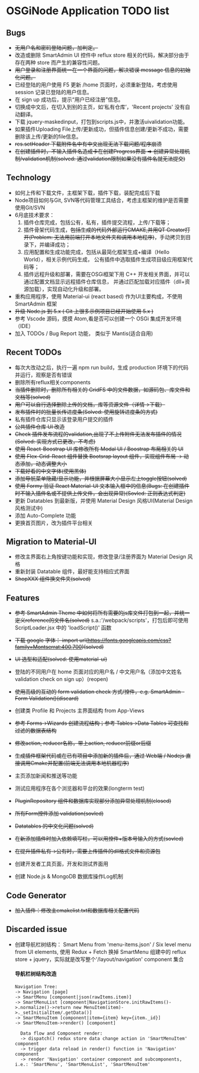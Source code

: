 # OSGiNode Application TODO list

## Bugs
- ~~无用户名和密码登陆问题，加判定。~~
- 改造或删除 SmartAdmin UI 控件中 reflux store 相关的代码，解决部分由于存在两种 store 而产生的兼容性问题。
- ~~用户登录和注册界面统一在一个界面的问题，解决错误 message 信息的初始化问题。~~
- 已经登陆的用户使用 F5 更新 /home 页面时，必须重新登陆，考虑使用 session 记录已登陆的用户信息。
- 在 sign up 成功后，提示“用户已经注册”信息。
- 切换成中文后，在切入到别的主页，如‘私有仓库’，'Recent projects' 没有自动翻译。
- 下载 jquery-maskedinput，打包到scripts.js中，并激活uivalidation功能。
- 如果插件Uploading File上传/更新成功，但插件信息创建/更新不成功，需要删除该上传/更新的file信息。
- ~~res.setHeader 下载附件名中有中文出现无法下载问题/程序崩溃~~
- ~~在创建插件时，不输入插件名造成卡在创建Progress界面 => 创建异常处理机制/validation机制(solved: 通过validation限制如果没有插件名就无法提交)~~





## Technology
- 如何上传和下载文件，主框架下载，插件下载，装配完成后下载
- Node项目如何与Git, SVN等代码管理工具结合，考虑主框架的维护是否需要使用Git/SVN
- 6月底技术要求：
  1. 插件仓库完成，包括公有，私有，插件提交流程，上传/下载等；
  2. 插件骨架代码生成，~~包括生成的代码外部运行CMAKE,并用QT Creator打开(Problem: 无法用前端打开本地文件夹和调用本地程序)~~，手动拷贝到目录下，并编译成功；
  3. 应用配置和生成功能完成，包括从最简化框架生成+编译（Hello World），相关示例代码生成，
     公有插件中选取插件生成项目级应用框架代码等；
  4. 插件远程升级和部署，需要在OSGi框架下用 C++ 开发相关界面，并可以通过配置文档显示远程插件仓库信息，
     并通过匹配加载对应插件（dll+资源加载），实现自动化升级和部署。
- 重构应用程序，使用 Material-ui (react based) 作为UI主要构成，不使用 SmartAdmin 框架
- ~~升级 Node.js 到 5.x ( Git 上很多示例项目已经开始使用 5.x )~~
- 参考 Vscode 源码，摸摸 Atom,看是否可以创建一个 OSGi 集成开发环境（IDE）
- 加入 TODOs / Bug Report 功能， 类似于 Mantis(适合自用)

## Recent TODOs
- 每次大改动之后，执行一遍 npm run build，生成 production 环境下的代码并运行，观察是否有错误
- 删除所有reflux相关components
- ~~当插件删除时，删除所有相关的 GridFS 中的文件数据，如源码包、库文件和文档等(solved)~~
- ~~用户可以自行选择删除上传的文档，库等资源文件（详情->下载）~~
- ~~发布插件时的批量长传进度条(Solved: 使用旋转进度条的方式)~~
- 私有插件仓库只显示该登录用户提交的插件
- ~~公共插件仓库 UI 改造~~
- ~~Check 插件发布流程的validation,出现了不上传附件无法发布插件的情况(Solved: 实现方式已更改，不考虑)~~
- ~~使用 React-Boostrap UI 库修改所有 Modal UI / Boostrap 布局相关的 UI~~
- ~~使用 Flex-Grid-React 组件替换 Bootsrap layout 组件，实现组件布局 -> 动态添加，动态调整大小~~
- ~~下载好看的中文字体(使用黑体)~~
- ~~添加导航菜单隐藏/显示功能，并根据屏幕大小显示左上toggle按钮(solved)~~
- ~~使用 Formy 验证 React Material-UI 文本输入框中的信息(Bugs: 在创建插件时不输入插件名或不提供上传文件，会出现异常)(Sovled: 正则表达式判定)~~
- 更新 Datatables 到最新版，并使用 Material Design 风格UI(Material Design风格测试中)
- 添加 Auto-Complete 功能
- 更换首页图片，改为插件平台相关




## Migration to Material-UI 
- 修改主界面右上角按键功能和实现，修改登录/注册界面为 Material Design 风格
- 重新封装 Datatable 组件，最好能支持相应式界面
- ~~ShopXXX 组件换文件夹(solved)~~



## Features
- ~~参考 SmartAdmin Theme 中如何将所有需要的js库文件打包到一起，并统一定义reference的文件名(solved)~~
  s.a.:'/webpack/scripts'，打包后即可使用 ScriptLoader.jsx 中的 'loadScript()' 函数
- ~~下载 google 字体： import url(https://fonts.googleapis.com/css?family=Montserrat:400,700)(solved)~~
- ~~UI 选型和适配(solved: 使用material-ui)~~
- 登陆的不同用户在 home 页面对应的用户名 / 中文用户名（添加中文姓名validation check on sign up）(reopen)
- ~~使用高级的互动的 form validation check 方式/控件，e.g. SmartAdmin - Form Validation()(discard)~~

- 创建类 Profile 和 Projects 主界面结构 from App-Views
- ~~参考 Forms->Wizards 创建流程结构；参考 Tables->Data Tables 可查找和过滤的数据表结构~~
- ~~修改action, reducer名称，带上action, reducer前缀or后缀~~
- ~~生成插件框架代码或在已有项目中添加新的插件后，通过 Web端 / Nodejs 直接调用Cmake并配置(前端无法调用本地机器程序)~~
- 主页添加新闻和推送等功能
- 测试应用程序在各个浏览器和平台的效果(longterm test)
- ~~PluginRepository 组件和数据库实现部分添加异常处理机制(closed)~~
- ~~所有Form控件添加 validation(sovled)~~
- ~~Datatables 的中文化问题(solved)~~
- ~~在新添加插件时加入依赖填写栏，可以用<select2>控件+版本号输入的方式(sovled)~~
- ~~在提升插件私有->公有时，需要上传插件的dll格式文件和资源包~~
- 创建开发者工具页面，开发和测试界面用
- 创建 Node.js & MongoDB 数据库操作Log机制


## Code Generator
- ~~加入插件：修改主cmakelist.txt和数据库相关配置代码~~

## Discarded issue
- 创建导航栏树结构： Smart Menu from 'menu-items.json' / Six level menu from UI elements,
  使用 Redux + Fetch 换掉 SmartMenu 组建中的 reflux store + jquery，实际就是改写整个'/layout/navigation'
  component 集合
  #### 导航栏树结构改造
  ```
  Navigation Tree:
  -> Navigation [page]
  -> SmartMenu [component|json(rawItems.item)]
  -> SmartMenuList [component|NavigationStore.initRawItems()->.normalize()->return new MenuItem(item)->._setInitialItem/.getData()]
  -> SmartMenuItem [component|item={item} key={item._id}]
  -> SmartMenuItem->render() [component]
  ```

  ```
    Data flow and Component render:
    -> dispatch() redux store data change action in 'SmartMenuItem' component
    -> trigger data reload in render() function in 'Navigation' component
    -> render 'Navigation' container component and subcomponents, i.e.: 'SmartMenu', 'SmartMenuList', 'SmartMenuItem'
  ```